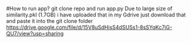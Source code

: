 

#How to run app?
git clone repo and run app.py
Due to large size of similarity.pkl (1.7GB) i have uploaded that in my Gdrive just download that and paste it into the git clone folder
https://drive.google.com/file/d/15V8uSdHisS4dSUSs1-8sSYqKc7jG-QU7/view?usp=sharing
